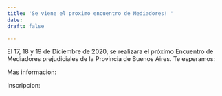 ```yaml
---
title: 'Se viene el proximo encuentro de Mediadores! '
date: 
draft: false

---
```

El 17, 18 y 19 de Diciembre de 2020, se realizara el próximo Encuentro de Mediadores prejudiciales de la Provincia de Buenos Aires. Te esperamos: 

Mas informacion: 

Inscripcion: 
